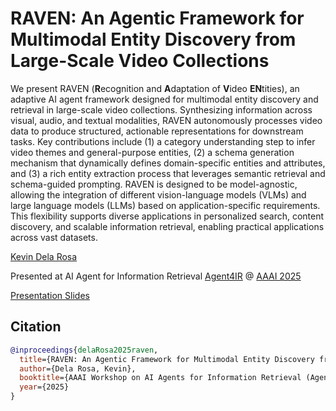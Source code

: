 # RAVEN: An Agentic Framework for Multimodal Entity Discovery from Large-Scale Video Collections

We present RAVEN (**R**ecognition and **A**daptation of **V**ideo **EN**tities), an adaptive AI agent framework designed for multimodal entity discovery and retrieval in large-scale video collections. Synthesizing information across visual, audio, and textual modalities, RAVEN autonomously processes video data to produce structured, actionable representations for downstream tasks. Key contributions include (1) a category understanding step to infer video themes and general-purpose entities, (2) a schema generation mechanism that dynamically defines domain-specific entities and attributes, and (3) a rich entity extraction process that leverages semantic retrieval and schema-guided prompting. RAVEN is designed to be model-agnostic, allowing the integration of different vision-language models (VLMs) and large language models (LLMs) based on application-specific requirements. This flexibility supports diverse applications in personalized search, content discovery, and scalable information retrieval, enabling practical applications across vast datasets.

[Kevin Dela Rosa](https://perhaps.ai/) [<img src="https://raw.githubusercontent.com/FortAwesome/Font-Awesome/6.x/svgs/brands/twitter.svg" width="14" height="14">](https://twitter.com/kdrwins) [<img src="https://raw.githubusercontent.com/FortAwesome/Font-Awesome/6.x/svgs/brands/linkedin-in.svg" width="14" height="14">](https://www.linkedin.com/in/kdrosa/) [<img src="https://raw.githubusercontent.com/FortAwesome/Font-Awesome/6.x/svgs/brands/github.svg" width="14" height="14">](https://github.com/kdr) [<img src="https://raw.githubusercontent.com/FortAwesome/Font-Awesome/6.x/svgs/solid/graduation-cap.svg" width="14" height="14">](https://scholar.google.com/citations?user=8Pc5MiUAAAAJ&hl=en)

Presented at AI Agent for Information Retrieval [Agent4IR](https://sites.google.com/view/ai4ir/aaai-2025) @ [AAAI 2025](https://aaai.org/conference/aaai/aaai-25/)

[Presentation Slides](https://docs.google.com/presentation/d/11d8NsO3g9PiwS4DrpcbeInJGh-nsnRjXK-GKA6lEjb4/edit#slide=id.g332712572d6_0_1147)

## Citation

```bibtex
@inproceedings{delaRosa2025raven,
  title={RAVEN: An Agentic Framework for Multimodal Entity Discovery from Large-Scale Video Collections},
  author={Dela Rosa, Kevin},
  booktitle={AAAI Workshop on AI Agents for Information Retrieval (Agent4IR at AAAI 2025)},
  year={2025}
}
```
